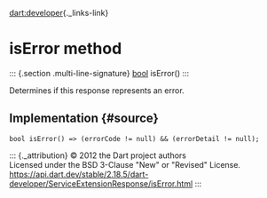 [dart:developer](../../dart-developer/dart-developer-library){._links-link}

isError method
==============

::: {.section .multi-line-signature}
[bool](../../dart-core/bool-class) isError()
:::

Determines if this response represents an error.

Implementation {#source}
--------------

``` {.language-dart data-language="dart"}
bool isError() => (errorCode != null) && (errorDetail != null);
```

::: {._attribution}
© 2012 the Dart project authors\
Licensed under the BSD 3-Clause \"New\" or \"Revised\" License.\
<https://api.dart.dev/stable/2.18.5/dart-developer/ServiceExtensionResponse/isError.html>
:::
